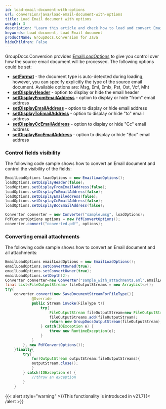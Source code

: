 ```yaml
---
id: load-email-document-with-options
url: conversion/java/load-email-document-with-options
title: Load Email document with options
weight: 3
description: "Learn this article and check how to load and convert Email documents with advanced options using GroupDocs.Conversion for Java API."
keywords: Load document, Load Email document
productName: GroupDocs.Conversion for Java
hideChildren: False
---
```

GroupDocs.Conversion provides [EmailLoadOptions](https://reference.groupdocs.com/java/conversion/com.groupdocs.conversion.options.load/EmailLoadOptions) to give you control over how the source email document will be processed. The following options could be set:

*   **[**set**Format](https://reference.groupdocs.com/java/conversion/com.groupdocs.conversion.options.load/EmailLoadOptions#setFormat(com.groupdocs.conversion.filetypes.EmailFileType))** -  the document type is auto-detected during loading, however, you can specify explicitly the type of the source email document. Available options are: Msg, Eml, Emlx, Pst, Ost, Vcf, Mht 
*   **[**setD**isplayHeader](https://reference.groupdocs.com/java/conversion/com.groupdocs.conversion.options.load/EmailLoadOptions#setDisplayHeader(boolean))** -  option to display or hide the email header      
*   **[**setD**isplayFromEmailAddress](https://reference.groupdocs.com/java/conversion/com.groupdocs.conversion.options.load/EmailLoadOptions#setDisplayFromEmailAddress(boolean))** -  option to display or hide "from" email address
*   **[**setD**isplayEmailAddress](https://reference.groupdocs.com/java/conversion/com.groupdocs.conversion.options.load/EmailLoadOptions#setDisplayEmailAddress(boolean))** - option to display or hide email address
*   **[**setD**isplayToEmailAddress](https://reference.groupdocs.com/java/conversion/com.groupdocs.conversion.options.load/EmailLoadOptions#setDisplayToEmailAddress(boolean))** - option to display or hide "to" email address
*   **[**setD**isplayCcEmailAddress](https://reference.groupdocs.com/java/conversion/com.groupdocs.conversion.options.load/EmailLoadOptions#setDisplayCcEmailAddress(boolean))** - option to display or hide "Cc" email address
*   **[setDisplayBccEmailAddress](https://reference.groupdocs.com/java/conversion/com.groupdocs.conversion.options.load/EmailLoadOptions#setDisplayBccEmailAddress(boolean))** -  option to display or hide "Bcc" email address

### Control fields visibility

The following code sample shows how to convert an Email document and control the visibility of the fields:

```java
EmailLoadOptions loadOptions = new EmailLoadOptions();
loadOptions.setDisplayHeader(false);
loadOptions.setDisplayFromEmailAddress(false);
loadOptions.setDisplayToEmailAddress(false);
loadOptions.setDisplayEmailAddress(false);
loadOptions.setDisplayCcEmailAddress(false);
loadOptions.setDisplayBccEmailAddress(false);

Converter converter = new Converter("sample.msg", loadOptions);
PdfConvertOptions options = new PdfConvertOptions();
converter.convert("converted.pdf", options);
```

### Converting email attachments

The following code sample shows how to convert an Email document and all attachments:

```java
EmailLoadOptions emailLoadOptions = new EmailLoadOptions();
emailLoadOptions.setConvertOwned(true);
emailLoadOptions.setConvertOwner(true);
emailLoadOptions.setDepth(2);
Converter converter=new Converter("sample_with_attachments.eml",emailLoadOptions);
final List<FileOutputStream> fileOutputStreams = new ArrayList<>();
try{
    converter.convert(new SaveDocumentStreamForFileType(){
            @Override
            public Stream invoke(FileType t){
                try{
                    FileOutputStream fileOutputStream=new FileOutputStream("converted-"+fileOutputStreams.size()+".pdf");
                    fileOutputStreams.add(fileOutputStream);
                    return new GroupDocsOutputStream(fileOutputStream);
                } catch(IOException e) {
                    throw new RuntimeException(e);
                }
            }
        }, new PdfConvertOptions());
    }finally{
        try{
            for(OutputStream outputStream:fileOutputStreams){
            outputStream.close();
            }
        } catch(IOException e) {
            //throw an exception
        }
    }

```

{{< alert style="warning" >}}This functionality is introduced in v21.7{{< /alert >}}

